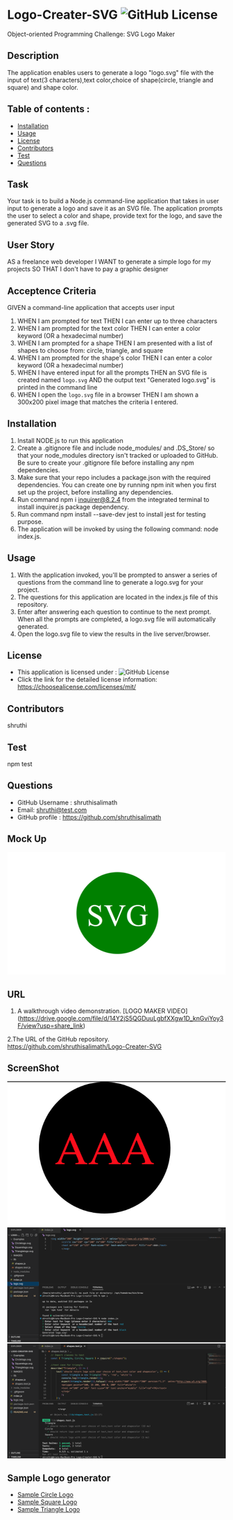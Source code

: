 # Logo-Creater-SVG  ![GitHub License](https://shields.io/badge/license-MIT-brightgreen)
Object-oriented Programming Challenge: SVG Logo Maker

## Description 
The application enables users to generate a logo "logo.svg" file with the input of text(3 characters),text color,choice of shape(circle, triangle and square) and shape color.

## Table of contents :
  * [Installation](#installation)
  * [Usage](#usage)
  * [License](#license)
  * [Contributors](#contributors)
  * [Test](#test)
  * [Questions](#questions)

## Task 
Your task is to build a Node.js command-line application that takes in user input to generate a logo and save it as an SVG file. The application prompts the user to select a color and shape, provide text for the logo, and save the generated SVG to a .svg file.

## User Story 
AS a freelance web developer
I WANT to generate a simple logo for my projects
SO THAT I don't have to pay a graphic designer

## Acceptence Criteria
GIVEN a command-line application that accepts user input
1. WHEN I am prompted for text
THEN I can enter up to three characters
2. WHEN I am prompted for the text color
THEN I can enter a color keyword (OR a hexadecimal number)
3. WHEN I am prompted for a shape
THEN I am presented with a list of shapes to choose from: circle, triangle, and square
4. WHEN I am prompted for the shape's color
THEN I can enter a color keyword (OR a hexadecimal number)
5. WHEN I have entered input for all the prompts
THEN an SVG file is created named `logo.svg`
AND the output text "Generated logo.svg" is printed in the command line
6. WHEN I open the `logo.svg` file in a browser
THEN I am shown a 300x200 pixel image that matches the criteria I entered.

## Installation

1. Install NODE.js to run this application
2. Create a .gitignore file and include node_modules/ and .DS_Store/ so that your node_modules directory isn't tracked or uploaded to GitHub. Be sure to create your .gitignore file before installing any npm dependencies.
3. Make sure that your repo includes a package.json with the required dependencies. You can create one by running npm init when you first set up the project, before installing any dependencies.
4. Run command npm i inquirer@8.2.4 from the integrated terminal to install inquirer.js package dependency.
5. Run command npm install --save-dev jest to install jest for testing purpose.
5. The application will be invoked by using the following command: node index.js.

## Usage 

1. With the application invoked, you'll be prompted to answer a series of questions from the command line to generate a logo.svg for your project.
2. The questions for this application are located in the index.js file of this repository.
3. Enter after answering each question to continue to the next prompt. When all the prompts are completed, a logo.svg file will automatically generated. 
4. Open the logo.svg file to view the results in the live server/browser. 

## License  
* This application is licensed under : ![GitHub License](https://shields.io/badge/license-MIT-brightgreen)
* Click the link for the detailed license information: https://choosealicense.com/licenses/mit/

## Contributors
shruthi

## Test
npm test


## Questions
  * GitHub Username : shruthisalimath
  * Email: shruthi@test.com
  * GitHub profile : https://github.com/shruthisalimath 


## Mock Up
![Logo Generator](./IMAGES/10-oop-homework-demo.png)
## URL
 1. A walkthrough video demonstration. 
 [LOGO MAKER VIDEO]
 (https://drive.google.com/file/d/14Y2jS5QGDuuLgbfXXgw1D_knGviYoy3F/view?usp=share_link)

 2.The URL of the GitHub repository.
 https://github.com/shruthisalimath/Logo-Creater-SVG

 ## ScreenShot
![Logo Generator Screenshot](./IMAGES/Screen-Shot-LogoGenerator.png)
![Prompts Logo ScreenShot](./IMAGES/Prompts-logo-SS.png)
![Test logo Screenshot](./IMAGES/Test-logo-SS.png)

## Sample Logo generator
* [Sample Circle Logo](./IMAGES/Sample-circle-logo.png)
* [Sample Square Logo](./IMAGES/Sample-square-logo.png)
* [Sample Triangle Logo](./IMAGES/Sample-triangle-logo.png)
 







